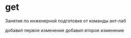 # get
Занятия по инженерной подготовке от команды ант-лаб

добавил первое изменение
добавил второе изменение
